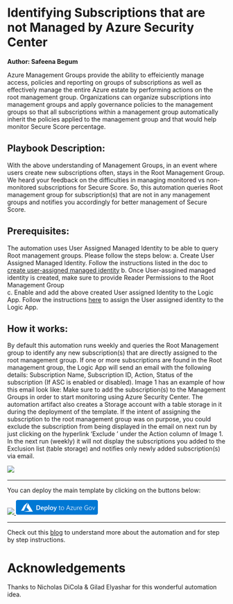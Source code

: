 # Identifying Subscriptions that are not Managed by Azure Security Center
**Author: Safeena Begum**

Azure Management Groups provide the ability to effeiciently manage access, policies and reporting on groups of subscriptions as well as effectively manage the entire Azure estate by performing actions on the root management group. Organizations can organize subscriptions into management groups and apply governance policies to the management groups so that all subscriptions within a management group automatically inherit the policies applied to the management group and that would help monitor Secure Score percentage.

## Playbook Description: 
With the above understanding of Management Groups, in an event where users create new subscriptions often, stays in the Root Management Group. We heard your feedback on the difficulties in managing monitored vs non-monitored subscriptions for Secure Score. 
So, this automation queries Root management group for subscription(s) that are not in any management groups and notifies you accordingly for better management of Secure Score.

## Prerequisites: 
The automation uses User Assigned Managed Identity to be able to query Root management groups. Please follow the steps below:
a. Create User Assigned Managed Identity. Follow the instructions listed in the doc to [create user-assigned managed identity](https://docs.microsoft.com/en-us/azure/active-directory/managed-identities-azure-resources/how-to-manage-ua-identity-portal#create-a-user-assigned-managed-identity)
b. Once User-assgined managed identity is created, make sure to provide Reader Permissions to the Root Management Group  
c. Enable and add the above created User assigned Identity to the Logic App. Follow the instructions [here](https://docs.microsoft.com/en-us/azure/logic-apps/create-managed-service-identity#create-user-assigned-identity-in-the-azure-portal) to assign the User assigned identity to the Logic App. 

## How it works: 
By default this automation runs weekly and queries the Root Management group to identify any new subscription(s) that are directly assigned to the root management group. 
If one or more subscriptions are found in the Root management group, the Logic App will send an email with the following details: Subscription Name, Subscription ID, Action, Status of the subscription (If ASC is enabled or disabled). Image 1 has an example of how this email look like:
Make sure to add the subscription(s) to the Management Groups in order to start monitoring using Azure Security Center.
The automation artifact also creates a Storage account with a table storage in it during the deployment of the template. If the intent of assigning the subscription to the root management group was on purpose, you could exclude the subscription from being displayed in the email on next run by just clicking on the hyperlink ‘Exclude <subscriptionname>’ under the Action column of Image 1. 
In the next run (weekly) it will not display the subscriptions you added to the Exclusion list (table storage) and notifies only newly added subscription(s) via email. 

![](https://github.com/Azure/Azure-Security-Center/blob/master/Workflow%20automation/SubscriptionManagement/Images/ExampleEmailOutput.PNG)
***

You can deploy the main template by clicking on the buttons below:

<a href="https://portal.azure.com/#create/Microsoft.Template/uri/https%3A%2F%2Fraw.githubusercontent.com%2FAzure%2FAzure-Security-Center%2Fmaster%2FWorkflow%2520automation%2FSubscriptionManagement%2Fazuredeploy.json" target="_blank">
    <img src="https://aka.ms/deploytoazurebutton"/>
</a>
<a href="https://portal.azure.com/#create/Microsoft.Template/uri/https%3A%2F%2Fraw.githubusercontent.com%2FAzure%2FAzure-Security-Center%2Fmaster%2FWorkflow%2520automation%2FSubscriptionManagement%2Fazuredeploy.json" target="_blank">
<img src="https://raw.githubusercontent.com/Azure/azure-quickstart-templates/master/1-CONTRIBUTION-GUIDE/images/deploytoazuregov.png"/>
</a> 

***
Check out this [blog](https://techcommunity.microsoft.com/t5/azure-security-center/identifying-subscriptions-that-are-not-managed-by-azure-security/ba-p/2111408) to understand more about the automation and for step by step instructions. 

# Acknowledgements
Thanks to Nicholas DiCola & Gilad Elyashar for this wonderful automation idea. <br>
